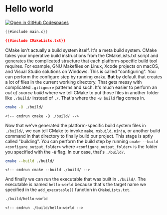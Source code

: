 # Hello world

[![Open in GitHub Codespaces](https://github.com/codespaces/badge.svg)](https://codespaces.new/jcbhmr/cmakebyexample.jcbhmr.com?quickstart=1&devcontainer_path=.devcontainer%2Fhello-world%2Fdevcontainer.json)

```c
{{#include main.c}}
```

```cmake
{{#include CMakeLists.txt}}
```

CMake isn't actually a build system itself. It's a meta build system. CMake takes your imperative build instructions from the CMakeLists.txt script and generates the complicated structure that each platform-specific build tool requires. For example, GNU Makefiles on Linux, Xcode projects on macOS, and Visual Studio solutions on Windows. This is called "configuring". You can perform the configure step by running `cmake`. **But** by default that creates a lot of files in the current working directory. That gets messy with complicated `.gitignore` patterns and such. It's much easier to perform an *out of source build* where we tell CMake to put those files in another folder like `./build/` instead of `./`. That's where the `-B build` flag comes in.

```sh
cmake -B ./build/
```

```
<!-- cmdrun cmake -B ./build/ -->
```

Now that we've generated the platform-specific build system files in `./build/`, we can tell CMake to invoke `make`, `msbuild`, `ninja`, or another build command in that directory to finally build our project. This stage is aptly called "building". You can perform the build step by running `cmake --build <configure_output_folder>` where `<configure_output_folder>` is the folder you specified with the `-B` flag. In our case, that's `./build/`.

```sh
cmake --build ./build/
```

```
<!-- cmdrun cmake --build ./build/ -->
```

And finally we can run the executable that was built in `./build/`. The executable is named `hello-world` because that's the target name we specified in the `add_executable()` function in `CMakeLists.txt`.

```sh
./build/hello-world
```

```
<!-- cmdrun ./build/hello-world -->
```
